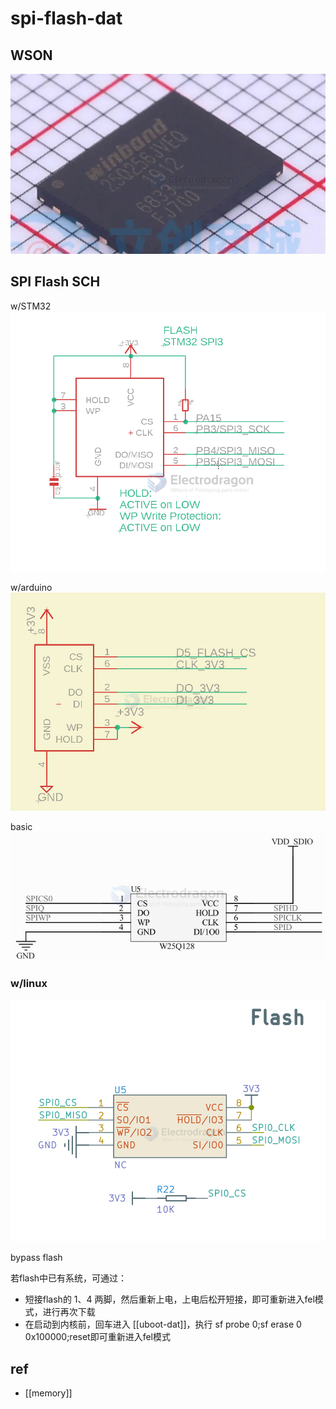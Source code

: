 

# spi-flash-dat


## WSON 

![](2025-07-14-01-14-33.png)


## SPI Flash SCH

w/STM32
![](2024-01-13-17-38-48.png)

w/arduino
![](2025-01-16-19-51-20.png)

basic 
![](2024-12-26-15-22-43.png)

### w/linux 

![](2025-07-16-12-33-43.png)

bypass flash 

若flash中已有系统，可通过：

- 短接flash的 1、4 两脚，然后重新上电，上电后松开短接，即可重新进入fel模式，进行再次下载
- 在启动到内核前，回车进入 [[uboot-dat]]，执行 sf probe 0;sf erase 0 0x100000;reset即可重新进入fel模式


## ref 

- [[memory]]